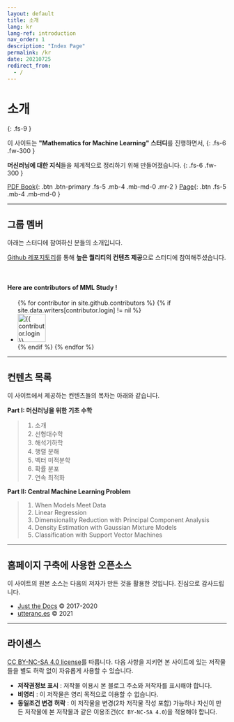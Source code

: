 ```yaml
---
layout: default
title: 소개
lang: kr
lang-ref: introduction
nav_order: 1
description: "Index Page"
permalink: /kr
date: 20210725
redirect_from:
  - /
---
```


# 소개
{: .fs-9 }

이 사이트는 <b>"Mathematics for Machine Learning" 스터디</b>를 진행하면서,
{: .fs-6 .fw-300 }

<b>머신러닝에 대한 지식</b>들을 체계적으로 정리하기 위해 만들어졌습니다.
{: .fs-6 .fw-300 }

[PDF Book](https://mml-book.github.io/book/mml-book.pdf){: .btn .btn-primary .fs-5 .mb-4 .mb-md-0 .mr-2 } [Page](https://mml-book.github.io){: .btn .fs-5 .mb-4 .mb-md-0 }

---

## 그룹 멤버

아래는 스터디에 참여하신 분들의 소개입니다.

[Github 레포지토리](https://github.com/junnei/mml/tree/gh-pages)를 통해 <b>높은 퀄리티의 컨텐츠 제공</b>으로 스터디에 참여해주셨습니다.

<br>

#### Here are contributors of MML Study !

<ul class="list-style-none">
{% for contributor in site.github.contributors %}
{% if site.data.writers[contributor.login] != nil %}
  <li class="d-inline-block mr-1">
     <a href="{{ contributor.html_url }}"><img src="{{ contributor.avatar_url }}" width="64" height="64" alt="{{ contributor.login }}"/></a>
  </li>
{% endif %}
{% endfor %}
</ul>

---

## 컨텐츠 목록

이 사이트에서 제공하는 컨텐츠들의 목차는 아래와 같습니다.

**Part I: 머신러닝을 위한 기초 수학**
> 1. 소개
> 2. 선형대수학
> 3. 해석기하학
> 4. 행렬 분해
> 5. 벡터 미적분학
> 6. 확률 분포
> 7. 연속 최적화

**Part II: Central Machine Learning Problem**

<blockquote>
<ol style="counter-reset: step-counter 7;">
<li> When Models Meet Data</li>
<li> Linear Regression </li>
<li> Dimensionality Reduction with Principal Component Analysis </li>
<li> Density Estimation with Gaussian Mixture Models </li>
<li> Classification with Support Vector Machines </li>
</ol>
</blockquote>

---

## 홈페이지 구축에 사용한 오픈소스

이 사이트의 원본 소스는 다음의 저자가 만든 것을 활용한 것입니다. 진심으로 감사드립니다.

- [Just the Docs](http://patrickmarsceill.com) &copy; 2017-2020
- [utteranc.es](https://utteranc.es/) &copy; 2021

---


## 라이센스

[CC BY-NC-SA 4.0 license](https://github.com/junnei/mml/blob/gh-pages/LICENSE)를 따릅니다. 다음 사항을 지키면 본 사이트에 있는 저작물들을 별도 허락 없이 자유롭게 사용할 수 있습니다.

- **저작권정보 표시** : 저작물 이용시 본 블로그 주소와 저작자를 표시해야 합니다.
- **비영리** : 이 저작물은 영리 목적으로 이용할 수 없습니다.
- **동일조건 변경 허락** : 이 저작물을 변경(2차 저작물 작성 포함) 가능하나 자신이 만든 저작물에 본 저작물과 같은 이용조건(`CC BY-NC-SA 4.0`)을 적용해야 합니다.
